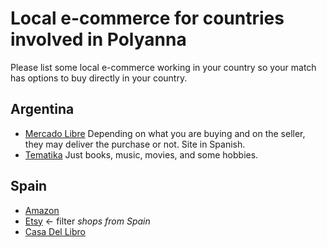 # Local e-commerce for countries involved in Polyanna

Please list some local e-commerce working in your country so your match has options to buy directly in your country.

## Argentina
- [Mercado Libre](https://www.mercadolibre.com.ar/) Depending on what you are buying and on the seller, they may deliver the purchase or not. Site in Spanish.
- [Tematika](http://www.tematika.com/) Just books, music, movies, and some hobbies.

## Spain
- [Amazon](https://amazon.es)
- [Etsy](https://etsy.com) <- filter _shops from Spain_
- [Casa Del Libro](https://casadellibro.com)
